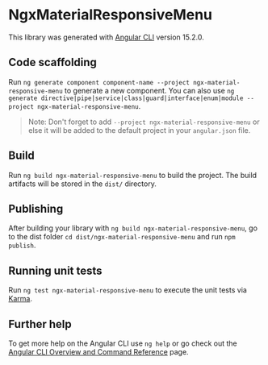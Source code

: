 # NgxMaterialResponsiveMenu

This library was generated with [Angular CLI](https://github.com/angular/angular-cli) version 15.2.0.

## Code scaffolding

Run `ng generate component component-name --project ngx-material-responsive-menu` to generate a new component. You can also use `ng generate directive|pipe|service|class|guard|interface|enum|module --project ngx-material-responsive-menu`.
> Note: Don't forget to add `--project ngx-material-responsive-menu` or else it will be added to the default project in your `angular.json` file. 

## Build

Run `ng build ngx-material-responsive-menu` to build the project. The build artifacts will be stored in the `dist/` directory.

## Publishing

After building your library with `ng build ngx-material-responsive-menu`, go to the dist folder `cd dist/ngx-material-responsive-menu` and run `npm publish`.

## Running unit tests

Run `ng test ngx-material-responsive-menu` to execute the unit tests via [Karma](https://karma-runner.github.io).

## Further help

To get more help on the Angular CLI use `ng help` or go check out the [Angular CLI Overview and Command Reference](https://angular.io/cli) page.
